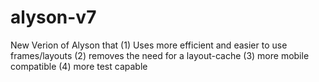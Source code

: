 # alyson-v7
New Verion of Alyson that
(1) Uses more efficient and easier to use frames/layouts
(2) removes the need for a layout-cache
(3) more mobile compatible
(4) more test capable



